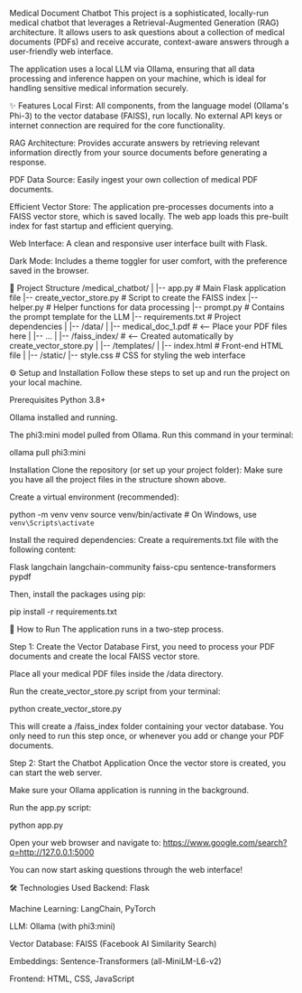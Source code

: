 Medical Document Chatbot
This project is a sophisticated, locally-run medical chatbot that leverages a Retrieval-Augmented Generation (RAG) architecture. It allows users to ask questions about a collection of medical documents (PDFs) and receive accurate, context-aware answers through a user-friendly web interface.

The application uses a local LLM via Ollama, ensuring that all data processing and inference happen on your machine, which is ideal for handling sensitive medical information securely.

✨ Features
Local First: All components, from the language model (Ollama's Phi-3) to the vector database (FAISS), run locally. No external API keys or internet connection are required for the core functionality.

RAG Architecture: Provides accurate answers by retrieving relevant information directly from your source documents before generating a response.

PDF Data Source: Easily ingest your own collection of medical PDF documents.

Efficient Vector Store: The application pre-processes documents into a FAISS vector store, which is saved locally. The web app loads this pre-built index for fast startup and efficient querying.

Web Interface: A clean and responsive user interface built with Flask.

Dark Mode: Includes a theme toggler for user comfort, with the preference saved in the browser.

📂 Project Structure
/medical_chatbot/
|
|-- app.py                  # Main Flask application file
|-- create_vector_store.py  # Script to create the FAISS index
|-- helper.py               # Helper functions for data processing
|-- prompt.py               # Contains the prompt template for the LLM
|-- requirements.txt        # Project dependencies
|
|-- /data/
|   |-- medical_doc_1.pdf   # <-- Place your PDF files here
|   |-- ...
|
|-- /faiss_index/           # <-- Created automatically by create_vector_store.py
|
|-- /templates/
|   |-- index.html          # Front-end HTML file
|
|-- /static/
    |-- style.css           # CSS for styling the web interface

⚙️ Setup and Installation
Follow these steps to set up and run the project on your local machine.

Prerequisites
Python 3.8+

Ollama installed and running.

The phi3:mini model pulled from Ollama. Run this command in your terminal:

ollama pull phi3:mini

Installation
Clone the repository (or set up your project folder):
Make sure you have all the project files in the structure shown above.

Create a virtual environment (recommended):

python -m venv venv
source venv/bin/activate  # On Windows, use `venv\Scripts\activate`

Install the required dependencies:
Create a requirements.txt file with the following content:

Flask
langchain
langchain-community
faiss-cpu
sentence-transformers
pypdf

Then, install the packages using pip:

pip install -r requirements.txt

🚀 How to Run
The application runs in a two-step process.

Step 1: Create the Vector Database
First, you need to process your PDF documents and create the local FAISS vector store.

Place all your medical PDF files inside the /data directory.

Run the create_vector_store.py script from your terminal:

python create_vector_store.py

This will create a /faiss_index folder containing your vector database. You only need to run this step once, or whenever you add or change your PDF documents.

Step 2: Start the Chatbot Application
Once the vector store is created, you can start the web server.

Make sure your Ollama application is running in the background.

Run the app.py script:

python app.py

Open your web browser and navigate to:
https://www.google.com/search?q=http://127.0.0.1:5000

You can now start asking questions through the web interface!

🛠️ Technologies Used
Backend: Flask

Machine Learning: LangChain, PyTorch

LLM: Ollama (with phi3:mini)

Vector Database: FAISS (Facebook AI Similarity Search)

Embeddings: Sentence-Transformers (all-MiniLM-L6-v2)

Frontend: HTML, CSS, JavaScript
